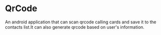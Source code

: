 QrCode
======

An android application that can scan qrcode calling cards and save it to the contacts list.It can also generate qrcode based on user's information. 
